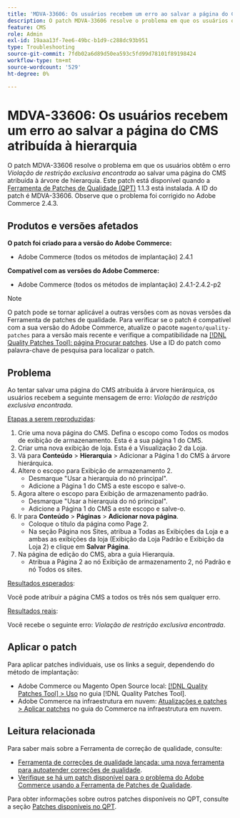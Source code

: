 ```yaml
---
title: 'MDVA-33606: Os usuários recebem um erro ao salvar a página do CMS atribuída à hierarquia'
description: O patch MDVA-33606 resolve o problema em que os usuários obtêm o erro *Violação de restrição exclusiva encontrada* ao salvar uma página do CMS atribuída à árvore de hierarquia. Este patch está disponível quando a [Ferramenta de correções de qualidade (QPT)](https://experienceleague.adobe.com/en/docs/commerce-operations/tools/quality-patches-tool/quality-patches-tool-to-self-serve-quality-patches) 1.1.3 está instalada. A ID do patch é MDVA-33606. Observe que o problema foi corrigido no Adobe Commerce 2.4.3.
feature: CMS
role: Admin
exl-id: 19aaa13f-7ee6-49bc-b1d9-c288dc93b951
type: Troubleshooting
source-git-commit: 7fdb02a6d89d50ea593c5fd99d78101f89198424
workflow-type: tm+mt
source-wordcount: '529'
ht-degree: 0%

---
```


# MDVA-33606: Os usuários recebem um erro ao salvar a página do CMS atribuída à hierarquia

O patch MDVA-33606 resolve o problema em que os usuários obtêm o erro *Violação de restrição exclusiva encontrada* ao salvar uma página do CMS atribuída à árvore de hierarquia. Este patch está disponível quando a [Ferramenta de Patches de Qualidade (QPT)](https://experienceleague.adobe.com/en/docs/commerce-operations/tools/quality-patches-tool/quality-patches-tool-to-self-serve-quality-patches) 1.1.3 está instalada. A ID do patch é MDVA-33606. Observe que o problema foi corrigido no Adobe Commerce 2.4.3.

## Produtos e versões afetados

**O patch foi criado para a versão do Adobe Commerce:**

* Adobe Commerce (todos os métodos de implantação) 2.4.1

**Compatível com as versões do Adobe Commerce:**

* Adobe Commerce (todos os métodos de implantação) 2.4.1-2.4.2-p2

>[!NOTE]
>
>O patch pode se tornar aplicável a outras versões com as novas versões da Ferramenta de patches de qualidade. Para verificar se o patch é compatível com a sua versão do Adobe Commerce, atualize o pacote `magento/quality-patches` para a versão mais recente e verifique a compatibilidade na [[!DNL Quality Patches Tool]: página Procurar patches](https://experienceleague.adobe.com/en/docs/commerce-operations/tools/quality-patches-tool/quality-patches-tool-to-self-serve-quality-patches). Use a ID do patch como palavra-chave de pesquisa para localizar o patch.

## Problema

Ao tentar salvar uma página do CMS atribuída à árvore hierárquica, os usuários recebem a seguinte mensagem de erro: *Violação de restrição exclusiva encontrada*.

<u>Etapas a serem reproduzidas</u>:

1. Crie uma nova página do CMS. Defina o escopo como Todos os modos de exibição de armazenamento. Esta é a sua página 1 do CMS.
1. Criar uma nova exibição de loja. Esta é a Visualização 2 da Loja.
1. Vá para **Conteúdo** > **Hierarquia** > Adicionar a Página 1 do CMS à árvore hierárquica.
1. Altere o escopo para Exibição de armazenamento 2.
   * Desmarque &quot;Usar a hierarquia do nó principal&quot;.
   * Adicione a Página 1 do CMS a este escopo e salve-o.
1. Agora altere o escopo para Exibição de armazenamento padrão.
   * Desmarque &quot;Usar a hierarquia do nó principal&quot;.
   * Adicione a Página 1 do CMS a este escopo e salve-o.
1. Ir para **Conteúdo** > **Páginas** > **Adicionar nova página**.
   * Coloque o título da página como Page 2.
   * Na seção Página nos Sites, atribua a Todas as Exibições da Loja e a ambas as exibições da loja (Exibição da Loja Padrão e Exibição da Loja 2) e clique em **Salvar Página**.
1. Na página de edição do CMS, abra a guia Hierarquia.
   * Atribua a Página 2 ao nó Exibição de armazenamento 2, nó Padrão e nó Todos os sites.

<u>Resultados esperados</u>:

Você pode atribuir a página CMS a todos os três nós sem qualquer erro.

<u>Resultados reais</u>:

Você recebe o seguinte erro: *Violação de restrição exclusiva encontrada*.

## Aplicar o patch

Para aplicar patches individuais, use os links a seguir, dependendo do método de implantação:

* Adobe Commerce ou Magento Open Source local: [[!DNL Quality Patches Tool] > Uso](/help/tools/quality-patches-tool/usage.md) no guia [!DNL Quality Patches Tool].
* Adobe Commerce na infraestrutura em nuvem: [Atualizações e patches > Aplicar patches](https://experienceleague.adobe.com/docs/commerce-cloud-service/user-guide/develop/upgrade/apply-patches.html) no guia do Commerce na infraestrutura em nuvem.

## Leitura relacionada

Para saber mais sobre a Ferramenta de correção de qualidade, consulte:

* [Ferramenta de correções de qualidade lançada: uma nova ferramenta para autoatender correções de qualidade](https://experienceleague.adobe.com/en/docs/commerce-operations/tools/quality-patches-tool/quality-patches-tool-to-self-serve-quality-patches).
* [Verifique se há um patch disponível para o problema do Adobe Commerce usando a Ferramenta de Patches de Qualidade](/help/tools/quality-patches-tool/patches-available-in-qpt/check-patch-for-magento-issue-with-magento-quality-patches.md).

Para obter informações sobre outros patches disponíveis no QPT, consulte a seção [Patches disponíveis no QPT](https://support.magento.com/hc/en-us/sections/360010506631-Patches-available-in-MQP-tool-).

